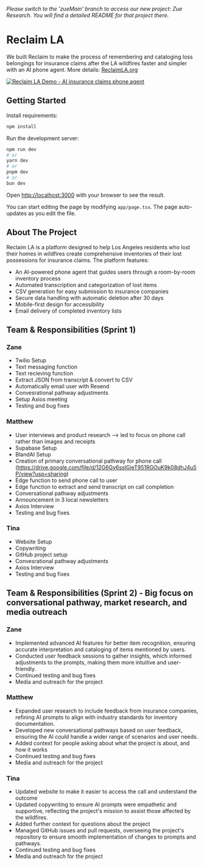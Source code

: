 _Please switch to the 'zueMain' branch to access our new project: Zue Research. You will find a detailed README for that project there._


# Reclaim LA

We built Reclaim to make the process of remembering and cataloging loss belongings for insurance claims after the LA wildfires faster and simpler with an AI phone agent. More details: [ReclaimLA.org](https://reclaimla.org)

[![Reclaim LA Demo - AI insurance claims phone agent](https://img.youtube.com/vi/HAVhsWxebUQ/0.jpg)](https://www.youtube.com/watch?v=HAVhsWxebUQ)

## Getting Started

Install requirements:

```bash
npm install
```

Run the development server:

```bash
npm run dev
# or
yarn dev
# or
pnpm dev
# or
bun dev
```

Open [http://localhost:3000](http://localhost:3000) with your browser to see the result.

You can start editing the page by modifying `app/page.tsx`. The page auto-updates as you edit the file.

## About The Project

Reclaim LA is a platform designed to help Los Angeles residents who lost their homes in wildfires create comprehensive inventories of their lost possessions for insurance claims. The platform features:

- An AI-powered phone agent that guides users through a room-by-room inventory process
- Automated transcription and categorization of lost items
- CSV generation for easy submission to insurance companies
- Secure data handling with automatic deletion after 30 days
- Mobile-first design for accessibility
- Email delivery of completed inventory lists

## Team & Responsibilities (Sprint 1)

### Zane
- Twilio Setup
- Text messaging function
- Text recieving function
- Extract JSON from transcript & convert to CSV
- Automatically email user with Resend
- Convesrational pathway adjustments
- Setup Axios meeting
- Testing and bug fixes

### Matthew
- User interviews and product research --> led to focus on phone call rather than images and receipts
- Supabase Setup
- BlandAI Setup
- Creation of primary conversational pathway for phone call (https://drive.google.com/file/d/12G6Gy6ssIGjeT951RGOuK9k08dhJ4u5P/view?usp=sharing)
- Edge function to send phone call to user
- Edge function to extract and send transcript on call completion
- Conversational pathway adjustments
- Announcement in 3 local newsletters
- Axios Interview
- Testing and bug fixes


### Tina
- Website Setup
- Copywriting
- GitHub project setup
- Convesrational pathway adjustments
- Axios Interview
- Testing and bug fixes

## Team & Responsibilities (Sprint 2) - Big focus on conversational pathway, market research, and media outreach

### Zane
- Implemented advanced AI features for better item recognition, ensuring accurate interpretation and cataloging of items mentioned by users.
- Conducted user feedback sessions to gather insights, which informed adjustments to the prompts, making them more intuitive and user-friendly.
- Continued testing and bug fixes
- Media and outreach for the project

### Matthew
- Expanded user research to include feedback from insurance companies, refining AI prompts to align with industry standards for inventory documentation.
- Developed new conversational pathways based on user feedback, ensuring the AI could handle a wider range of scenarios and user needs.
- Added context for people asking about what the project is about, and how it works
- Continued testing and bug fixes
- Media and outreach for the project

### Tina
- Updated website to make it easier to access the call and understand the outcome
- Updated copywriting to ensure AI prompts were empathetic and supportive, reflecting the project's mission to assist those affected by the wildfires.
- Added further context for questions about the project
- Managed GitHub issues and pull requests, overseeing the project's repository to ensure smooth implementation of changes to prompts and pathways.
- Continued testing and bug fixes
- Media and outreach for the project
